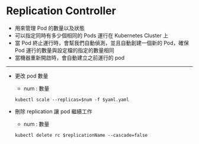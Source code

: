 # Replication Controller

-   用來管理 Pod 的數量以及狀態
-   可以指定同時有多少個相同的 Pods 運行在 Kubernetes Cluster 上
-   當 Pod 終止運行時，會幫我們自動偵測，並且自動創建一個新的 Pod，確保 Pod 運行的數量與設定檔的指定的數量相同
-   當機器重新開啟時，會自動建立之前運行的 pod

---

-   更改 pod 數量

    -   num : 數量

    ```
    kubectl scale --replicas=$num -f $yaml.yaml
    ```

-   刪除 replication 讓 pod 繼續工作

    -   num : 數量

    ```
    kubectl delete rc $replicationName --cascade=false
    ```


